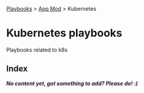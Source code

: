 [Playbooks](../../README.md) > [App Mod](../README.md) > Kubernetes
# Kubernetes playbooks

Playbooks related to k8s

## Index

***No content yet, got something to add? Please do! :)***